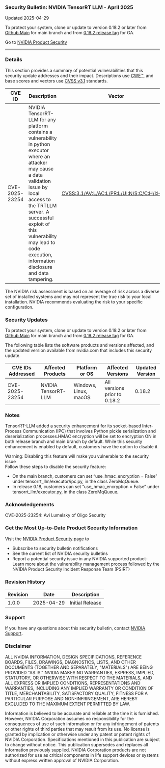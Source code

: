 ### Security Bulletin: NVIDIA TensorRT LLM - April 2025

Updated 2025-04-29

To protect your system, clone or update to version 0.18.2 or later from <a href="https://github.com/NVIDIA/TensorRT-LLM">Github Main</a> for main branch and from <a href="https://github.com/NVIDIA/TensorRT-LLM/releases/tag/v0.18.2">0.18.2 release tag</a> for GA.

Go to [NVIDIA Product Security](https://www.nvidia.com/security/)

_______________________________________________________________________________________________________________________________________________

### Details

This section provides a summary of potential vulnerabilities that this security update addresses and their impact. Descriptions use [CWE™](https://cwe.mitre.org/), and base scores and vectors use [CVSS v3.1](https://www.first.org/cvss/specification-document) standards.

| **CVE ID** | **Description** | **Vector** | **Base Score** | **Severity** | **CWE** | **Impacts** |
| ---------- | ---------------- | ---------- | -------------- | ------------ | -------- | ------------ |
| CVE-2025-23254 | NVIDIA TensorRT-LLM for any platform contains a vulnerability in python executor where an attacker may cause a data validation issue by local access to the TRTLLM server. A successful exploit of this vulnerability may lead to code execution, information disclosure and data tampering. | [CVSS:3.1/AV:L/AC:L/PR:L/UI:N/S:C/C:H/I:H/A:H](https://www.first.org/cvss/calculator/3.1#CVSS:3.1/AV:L/AC:L/PR:L/UI:N/S:C/C:H/I:H/A:H) | 8.8 | HIGH | [CWE-502](https://cwe.mitre.org/data/definitions/502.html) | Code execution, information disclosure, data tampering |

The NVIDIA risk assessment is based on an average of risk across a diverse set of installed systems and may not represent the true risk to your local installation. NVIDIA recommends evaluating the risk to your specific configuration.

### Security Updates

To protect your system, clone or update to version 0.18.2 or later from <a href="https://github.com/NVIDIA/TensorRT-LLM">Github Main</a> for main branch and from <a href="https://github.com/NVIDIA/TensorRT-LLM/releases/tag/v0.18.2">0.18.2 release tag</a> for GA.

The following table lists the software products and versions affected, and the updated version available from nvidia.com that includes this security update.

| **CVE IDs Addressed** | **Affected Products** | **Platform or OS** | **Affected Versions** | **Updated Version** |
| --------------------- | --------------------- | ----------------- | --------------------- | ------------------- |
| CVE-2025-23254 | NVIDIA TensorRT-LLM | Windows, Linux, macOS | All versions prior to 0.18.2 | 0.18.2 |

### Notes

TensorRT-LLM added a security enhancement for its socket-based Inter-Process Communication (IPC) that involves Python pickle serialization and deserialization processes.HMAC encryption will be set to encryption ON in both release branch and main branch by default.  While this security enhancement is enabled by default, customers have the option to disable it.<br><div>Warning: Disabling this feature will make you vulnerable to the security issue<br></div><div>Follow these steps to disable the security feature:<br></div><div><ul><li>On the main branch, customers can set “use_hmac_encryption = False” under tensorrt_llm/executor/ipc.py, in the class ZeroMqQueue.<br></li><li>In release 0.18, customers can set “use_hmac_encryption = False” under tensorrt_llm/executor.py, in the class ZeroMqQueue.</li></ul></div>


### Acknowledgements

CVE-2025-23254: Avi Lumelsky of Oligo Security



### Get the Most Up-to-Date Product Security Information

Visit the [NVIDIA Product Security](https://www.nvidia.com/security/) page to

- Subscribe to security bulletin notifications
- See the current list of NVIDIA security bulletins
- Report a potential security issue in any NVIDIA supported product- Learn more about the vulnerability management process followed by the NVIDIA Product Security Incident Response Team (PSIRT)
### Revision History

| **Revision** | **Date** | **Description** |
| ------------ | -------- | --------------- |
| 1.0.0 | 2025-04-29 | Initial Release |

### Support
If you have any questions about this security bulletin, contact [NVIDIA Support](https://www.nvidia.com/object/support.html).

### Disclaimer
ALL NVIDIA INFORMATION, DESIGN SPECIFICATIONS, REFERENCE BOARDS, FILES, DRAWINGS, DIAGNOSTICS, LISTS, AND OTHER DOCUMENTS (TOGETHER AND SEPARATELY, "MATERIALS") ARE BEING PROVIDED "AS IS." NVIDIA MAKES NO WARRANTIES, EXPRESS, IMPLIED, STATUTORY, OR OTHERWISE WITH RESPECT TO THE MATERIALS, AND ALL EXPRESS OR IMPLIED CONDITIONS, REPRESENTATIONS AND WARRANTIES, INCLUDING ANY IMPLIED WARRANTY OR CONDITION OF TITLE, MERCHANTABILITY, SATISFACTORY QUALITY, FITNESS FOR A PARTICULAR PURPOSE AND NON-INFRINGEMENT, ARE HEREBY EXCLUDED TO THE MAXIMUM EXTENT PERMITTED BY LAW. 

Information is believed to be accurate and reliable at the time it is furnished. However, NVIDIA Corporation assumes no responsibility for the consequences of use of such information or for any infringement of patents or other rights of third parties that may result from its use. No license is granted by implication or otherwise under any patent or patent rights of NVIDIA Corporation. Specifications mentioned in this publication are subject to change without notice. This publication supersedes and replaces all information previously supplied. NVIDIA Corporation products are not authorized for use as critical components in life support devices or systems without express written approval of NVIDIA Corporation.

